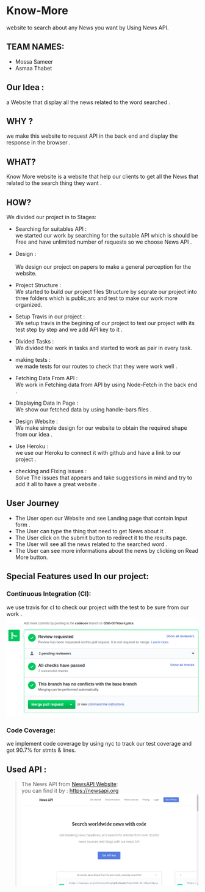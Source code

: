 # Know-More
website to search about any News you want by Using News API.

## TEAM NAMES:
- Mossa Sameer
- Asmaa Thabet

## Our Idea : 
  a Website that display all the news related to the word searched . 

## WHY ? 
  we make this website to request API in the back end and display the response in the browser . 

## WHAT?
   Know More website is a website that help our clients to get all the News that related to the search thing they want .


## HOW?
We divided our project in to Stages:
<br>
* Searching for suitables API :
<br> we started our work by searching for the suitable API  which is should be Free and have unlimited number of requests so we choose News API .

* Design :  
<br> We design our project on papers to make a general perception for the website.

* Project Structure : 
<br> We started to build our project files Structure by seprate our project into three folders which is public,src and test to make our work more organized.

* Setup Travis in our project : 
<br> We setup travis in the begining of our project 
to test our project with its test step by step and we add API key to it .  

* Divided Tasks :
<br> We divided the work in tasks and started to work as pair in every task.

* making tests : 
<br> we made tests for our routes to check that they were work well .

* Fetching Data From API : 
<br> We work in Fetching data from API by using Node-Fetch in the back end .

* Displaying Data In Page : 
<br> We show our fetched data by using handle-bars files .

* Design Website : 
<br> We make simple design for our website to obtain the required shape from our idea .

* Use Heroku :
<br> we use our Heroku to connect it with github and have a link to our project . 

* checking and Fixing issues : 
<br> Solve The issues that appears and take suggestions in mind and try to add it all to have a great website . 

## User Journey
* The User open our Website and see Landing page that contain Input form .
* The User can type the thing that need to get News about it .
* The User click on the submit button to redirect it to the results page.
* The User will see all the news related to the searched word  .
* The User can see more informations about the news by clicking on Read More button.

## Special Features used In our project:

### Continuous Integration (CI):
we use travis for cI to check our project with the test to be sure from our work .
![Screenshot](public/images/travisCheck.png)

### Code Coverage: 
we implement code coverage by using nyc to track our test coverage and got 90.7% for stmts & lines.  

## Used API :

> The News API from [NewsAPI Website](https://newsapi.org):
<br> you can find it by : 
https://newsapi.org 
![Screenshot](public/images/newsAPI.png)










